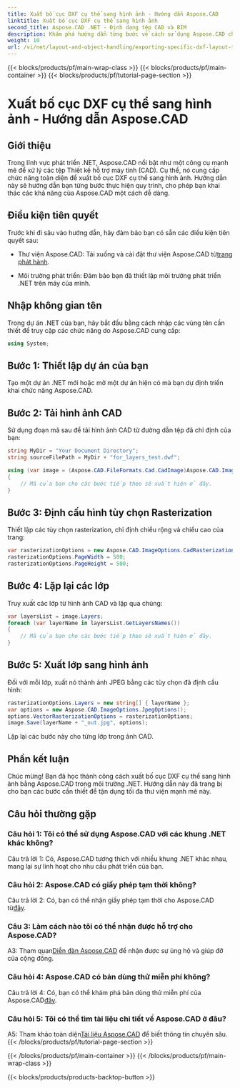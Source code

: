 ```yaml
---
title: Xuất bố cục DXF cụ thể sang hình ảnh - Hướng dẫn Aspose.CAD
linktitle: Xuất bố cục DXF cụ thể sang hình ảnh
second_title: Aspose.CAD .NET - Định dạng tệp CAD và BIM
description: Khám phá hướng dẫn từng bước về cách sử dụng Aspose.CAD cho .NET để xuất bố cục DXF cụ thể sang hình ảnh. Tối đa hóa hiệu quả phát triển .NET của bạn với hướng dẫn mạnh mẽ này.
weight: 10
url: /vi/net/layout-and-object-handling/exporting-specific-dxf-layout-to-image/
---
```


{{< blocks/products/pf/main-wrap-class >}}
{{< blocks/products/pf/main-container >}}
{{< blocks/products/pf/tutorial-page-section >}}

# Xuất bố cục DXF cụ thể sang hình ảnh - Hướng dẫn Aspose.CAD

## Giới thiệu

Trong lĩnh vực phát triển .NET, Aspose.CAD nổi bật như một công cụ mạnh mẽ để xử lý các tệp Thiết kế hỗ trợ máy tính (CAD). Cụ thể, nó cung cấp chức năng toàn diện để xuất bố cục DXF cụ thể sang hình ảnh. Hướng dẫn này sẽ hướng dẫn bạn từng bước thực hiện quy trình, cho phép bạn khai thác các khả năng của Aspose.CAD một cách dễ dàng.

## Điều kiện tiên quyết

Trước khi đi sâu vào hướng dẫn, hãy đảm bảo bạn có sẵn các điều kiện tiên quyết sau:

-  Thư viện Aspose.CAD: Tải xuống và cài đặt thư viện Aspose.CAD từ[trang phát hành](https://releases.aspose.com/cad/net/).

- Môi trường phát triển: Đảm bảo bạn đã thiết lập môi trường phát triển .NET trên máy của mình.

## Nhập không gian tên

Trong dự án .NET của bạn, hãy bắt đầu bằng cách nhập các vùng tên cần thiết để truy cập các chức năng do Aspose.CAD cung cấp:

```csharp
using System;
```

## Bước 1: Thiết lập dự án của bạn

Tạo một dự án .NET mới hoặc mở một dự án hiện có mà bạn dự định triển khai chức năng Aspose.CAD.

## Bước 2: Tải hình ảnh CAD

Sử dụng đoạn mã sau để tải hình ảnh CAD từ đường dẫn tệp đã chỉ định của bạn:

```csharp
string MyDir = "Your Document Directory";
string sourceFilePath = MyDir + "for_layers_test.dwf";

using (var image = (Aspose.CAD.FileFormats.Cad.CadImage)Aspose.CAD.Image.Load(sourceFilePath))
{
    // Mã của bạn cho các bước tiếp theo sẽ xuất hiện ở đây.
}
```

## Bước 3: Định cấu hình tùy chọn Rasterization

Thiết lập các tùy chọn rasterization, chỉ định chiều rộng và chiều cao của trang:

```csharp
var rasterizationOptions = new Aspose.CAD.ImageOptions.CadRasterizationOptions();
rasterizationOptions.PageWidth = 500;
rasterizationOptions.PageHeight = 500;
```

## Bước 4: Lặp lại các lớp

Truy xuất các lớp từ hình ảnh CAD và lặp qua chúng:

```csharp
var layersList = image.Layers;
foreach (var layerName in layersList.GetLayersNames())
{
    // Mã của bạn cho các bước tiếp theo sẽ xuất hiện ở đây.
}
```

## Bước 5: Xuất lớp sang hình ảnh

Đối với mỗi lớp, xuất nó thành ảnh JPEG bằng các tùy chọn đã định cấu hình:

```csharp
rasterizationOptions.Layers = new string[] { layerName };
var options = new Aspose.CAD.ImageOptions.JpegOptions();
options.VectorRasterizationOptions = rasterizationOptions;
image.Save(layerName + "_out.jpg", options);
```

Lặp lại các bước này cho từng lớp trong ảnh CAD.

## Phần kết luận

Chúc mừng! Bạn đã học thành công cách xuất bố cục DXF cụ thể sang hình ảnh bằng Aspose.CAD trong môi trường .NET. Hướng dẫn này đã trang bị cho bạn các bước cần thiết để tận dụng tối đa thư viện mạnh mẽ này.

## Câu hỏi thường gặp

### Câu hỏi 1: Tôi có thể sử dụng Aspose.CAD với các khung .NET khác không?

Câu trả lời 1: Có, Aspose.CAD tương thích với nhiều khung .NET khác nhau, mang lại sự linh hoạt cho nhu cầu phát triển của bạn.

### Câu hỏi 2: Aspose.CAD có giấy phép tạm thời không?

 Câu trả lời 2: Có, bạn có thể nhận giấy phép tạm thời cho Aspose.CAD từ[đây](https://purchase.aspose.com/temporary-license/).

### Câu 3: Làm cách nào tôi có thể nhận được hỗ trợ cho Aspose.CAD?

 A3: Tham quan[Diễn đàn Aspose.CAD](https://forum.aspose.com/c/cad/19) để nhận được sự ủng hộ và giúp đỡ của cộng đồng.

### Câu hỏi 4: Aspose.CAD có bản dùng thử miễn phí không?

 Câu trả lời 4: Có, bạn có thể khám phá bản dùng thử miễn phí của Aspose.CAD[đây](https://releases.aspose.com/).

### Câu hỏi 5: Tôi có thể tìm tài liệu chi tiết về Aspose.CAD ở đâu?

 A5: Tham khảo toàn diện[Tài liệu Aspose.CAD](https://reference.aspose.com/cad/net/) để biết thông tin chuyên sâu.
{{< /blocks/products/pf/tutorial-page-section >}}

{{< /blocks/products/pf/main-container >}}
{{< /blocks/products/pf/main-wrap-class >}}

{{< blocks/products/products-backtop-button >}}
